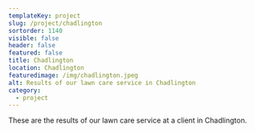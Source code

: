 ```yaml
---
templateKey: project
slug: /project/chadlington
sortorder: 1140
visible: false
header: false
featured: false
title: Chadlington
location: Chadlington
featuredimage: /img/chadlington.jpeg
alt: Results of our lawn care service in Chadlington
category:
  - project
---
```

These are the results of our lawn care service at a client in Chadlington.


